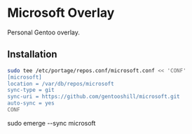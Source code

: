 # Microsoft Overlay

Personal Gentoo overlay.

## Installation
```bash
sudo tee /etc/portage/repos.conf/microsoft.conf << 'CONF'
[microsoft]
location = /var/db/repos/microsoft
sync-type = git
sync-uri = https://github.com/gentooshill/microsoft.git
auto-sync = yes
CONF
```

sudo emerge --sync microsoft
